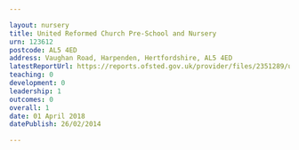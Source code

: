 ```yaml
---

layout: nursery
title: United Reformed Church Pre-School and Nursery
urn: 123612
postcode: AL5 4ED
address: Vaughan Road, Harpenden, Hertfordshire, AL5 4ED
latestReportUrl: https://reports.ofsted.gov.uk/provider/files/2351289/urn/123612.pdf
teaching: 0
development: 0
leadership: 1
outcomes: 0
overall: 1
date: 01 April 2018 
datePublish: 26/02/2014

---
```

